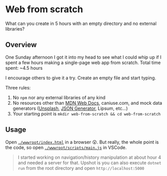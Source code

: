 # Web from scratch

What can you create in 5 hours with an empty directory and no external libraries?

## Overview

One Sunday afternoon I got it into my head to see what I could whip up if I spent a few hours making a single-page web app from scratch. Total time spent: ~4.5 hours

I encourage others to give it a try. Create an empty file and start typing.

Three rules:

1. No `npm` nor any external libraries of any kind
2. No resources other than [MDN Web Docs](https://developer.mozilla.org), caniuse.com, and mock data generators ([Unsplash](https://source.unsplash.com/), [JSON Generator](https://next.json-generator.com/), Lipsum, etc...)
3. Your starting point is `mkdir web-from-scratch && cd web-from-scratch`

## Usage

Open [`./wwwroot/index.html`](./wwwroot/index.html) in a browser 😲. But really, the whole point is the code, so open [`./wwwroot/scripts/main.js`](./wwwroot/scripts/main.js) in VSCode.

> I started working on navigation/history manipulation at about hour 4 and needed a server for that. Upshot is you can also execute `dotnet run` from the root directory and open `http://localhost:5000`
